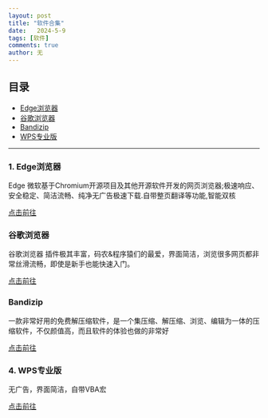 ```yaml
---
layout: post
title: "软件合集"
date:   2024-5-9
tags: [软件]
comments: true
author: 无
---
```


<!-- more -->

## 目录

- [Edge浏览器](#Edge浏览器1)
- [谷歌浏览器](#谷歌浏览器2)
- [Bandizip](#Bandizip3)
- [WPS专业版](#WPS专业版4)

---
### <span id="Edge浏览器">1. Edge浏览器</span>

Edge 微软基于Chromium开源项目及其他开源软件开发的网页浏览器;极速响应、安全稳定、简洁流畅、纯净无广告极速下载.自带整页翻译等功能,智能双核  

<a href="https://www.google.com/chrome">点击前往</a>  

### 谷歌浏览器

谷歌浏览器 插件极其丰富，码农&程序猿们的最爱，界面简洁，浏览很多网页都非常丝滑流畅，即使是新手也能快速入门。

<a href="https://www.microsoft.com/zh-cn/edge/download?form=EDGEAB">点击前往</a>

### Bandizip

一款非常好用的免费解压缩软件，是一个集压缩、解压缩、浏览、编辑为一体的压缩软件，不仅颜值高，而且软件的体验也做的非常好

<a href="https://www.bandisoft.com">点击前往</a>

### <span id="WPS专业版">4. WPS专业版</span>

无广告，界面简洁，自带VBA宏

<a href="https://www.ilanzou.com/s/rqCZZKDN">点击前往</a>
